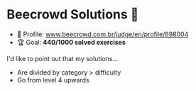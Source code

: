 # Beecrowd Solutions 🐝

* 👤 Profile: www.beecrowd.com.br/judge/en/profile/698004
* 🏆 Goal: **440/1000 solved exercises**

I'd like to point out that my solutions...

* Are divided by category > difficulty
* Go from level 4 upwards
